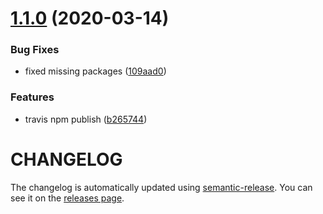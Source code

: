 # [1.1.0](https://github.com/nejcm/react-boilerplate/compare/v1.0.0...v1.1.0) (2020-03-14)


### Bug Fixes

* fixed missing packages ([109aad0](https://github.com/nejcm/react-boilerplate/commit/109aad01b4c2534b85996e02b2c57be8b51d98fc))


### Features

* travis npm publish ([b265744](https://github.com/nejcm/react-boilerplate/commit/b26574470658029bcd4e70105a77a5b1f8fc777f))

# CHANGELOG

The changelog is automatically updated using
[semantic-release](https://github.com/semantic-release/semantic-release). You
can see it on the [releases page](../../releases).
